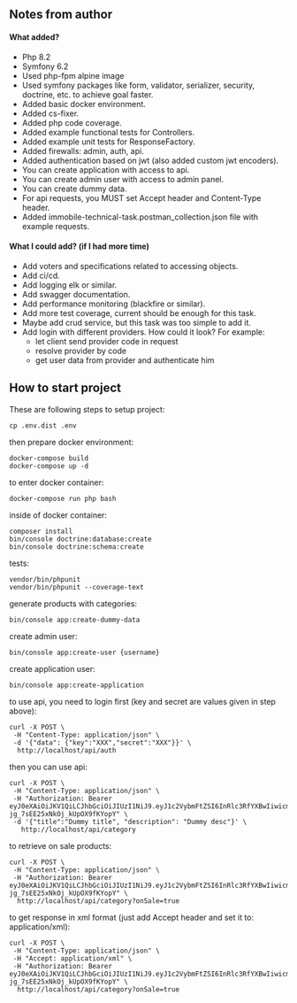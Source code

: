 ## Notes from author

#### What added?
- Php 8.2
- Symfony 6.2
- Used php-fpm alpine image
- Used symfony packages like form, validator, serializer, security, doctrine, etc. to achieve goal faster.
- Added basic docker environment.
- Added cs-fixer.
- Added php code coverage.
- Added example functional tests for Controllers.
- Added example unit tests for ResponseFactory.
- Added firewalls: admin, auth, api.
- Added authentication based on jwt (also added custom jwt encoders).
- You can create application with access to api.
- You can create admin user with access to admin panel.
- You can create dummy data.
- For api requests, you MUST set Accept header and Content-Type header.
- Added immobile-technical-task.postman_collection.json file with example requests.

#### What I could add? (if I had more time)
- Add voters and specifications related to accessing objects.
- Add ci/cd.
- Add logging elk or similar.
- Add swagger documentation.
- Add performance monitoring (blackfire or similar).
- Add more test coverage, current should be enough for this task.
- Maybe add crud service, but this task was too simple to add it.
- Add login with different providers. How could it look? For example: 
  - let client send provider code in request
  - resolve provider by code
  - get user data from provider and authenticate him

## How to start project

These are following steps to setup project:

```
cp .env.dist .env
```

then prepare docker environment:
```
docker-compose build
docker-compose up -d
```

to enter docker container:
```
docker-compose run php bash
```


inside of docker container:
```
composer install
bin/console doctrine:database:create
bin/console doctrine:schema:create
```

tests:
```
vendor/bin/phpunit
vendor/bin/phpunit --coverage-text
```

generate products with categories:
```
bin/console app:create-dummy-data
```

create admin user:
```
bin/console app:create-user {username}
```

create application user:
```
bin/console app:create-application
```

to use api, you need to login first (key and secret are values given in step above):
```
curl -X POST \ 
 -H "Content-Type: application/json" \
 -d '{"data": {"key":"XXX","secret":"XXX"}}' \
  http://localhost/api/auth
```

then you can use api:
```
curl -X POST \
 -H "Content-Type: application/json" \
 -H "Authorization: Bearer eyJ0eXAiOiJKV1QiLCJhbGciOiJIUzI1NiJ9.eyJ1c2VybmFtZSI6InRlc3RfYXBwIiwicm9sZXMiOlsiUk9MRV9BUFAiXSwiYXBwLWtleSI6InRlc3RfYXBwIiwiZXhwIjoxNjg3NDQzOTczfQ.EKYoVyVhbNQv6tn-jg_7sEE25xNkOj_kUpOX9fKYopY" \
 -d '{"title":"Dummy title", "description": "Dummy desc"}' \
   http://localhost/api/category
```

to retrieve on sale products:
```
curl -X POST \
 -H "Content-Type: application/json" \
 -H "Authorization: Bearer eyJ0eXAiOiJKV1QiLCJhbGciOiJIUzI1NiJ9.eyJ1c2VybmFtZSI6InRlc3RfYXBwIiwicm9sZXMiOlsiUk9MRV9BUFAiXSwiYXBwLWtleSI6InRlc3RfYXBwIiwiZXhwIjoxNjg3NDQzOTczfQ.EKYoVyVhbNQv6tn-jg_7sEE25xNkOj_kUpOX9fKYopY" \
  http://localhost/api/category?onSale=true
```

to get response in xml format (just add Accept header and set it to: application/xml):
```
curl -X POST \
 -H "Content-Type: application/json" \
 -H "Accept: application/xml" \
 -H "Authorization: Bearer eyJ0eXAiOiJKV1QiLCJhbGciOiJIUzI1NiJ9.eyJ1c2VybmFtZSI6InRlc3RfYXBwIiwicm9sZXMiOlsiUk9MRV9BUFAiXSwiYXBwLWtleSI6InRlc3RfYXBwIiwiZXhwIjoxNjg3NDQzOTczfQ.EKYoVyVhbNQv6tn-jg_7sEE25xNkOj_kUpOX9fKYopY" \
  http://localhost/api/category?onSale=true
```
